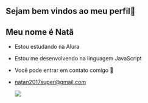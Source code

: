 ## Sejam bem vindos ao meu perfil💙



## Meu nome é Natã

- Estou estudando na Alura

- Estou me desenvolvendo na linguagem JavaScript

- Você pode entrar em contato comigo 📧

- natan2017super@gmail.com




  ![](https://media1.tenor.com/m/MpTy4knnxe8AAAAd/lebron-james-king-james.gif)
